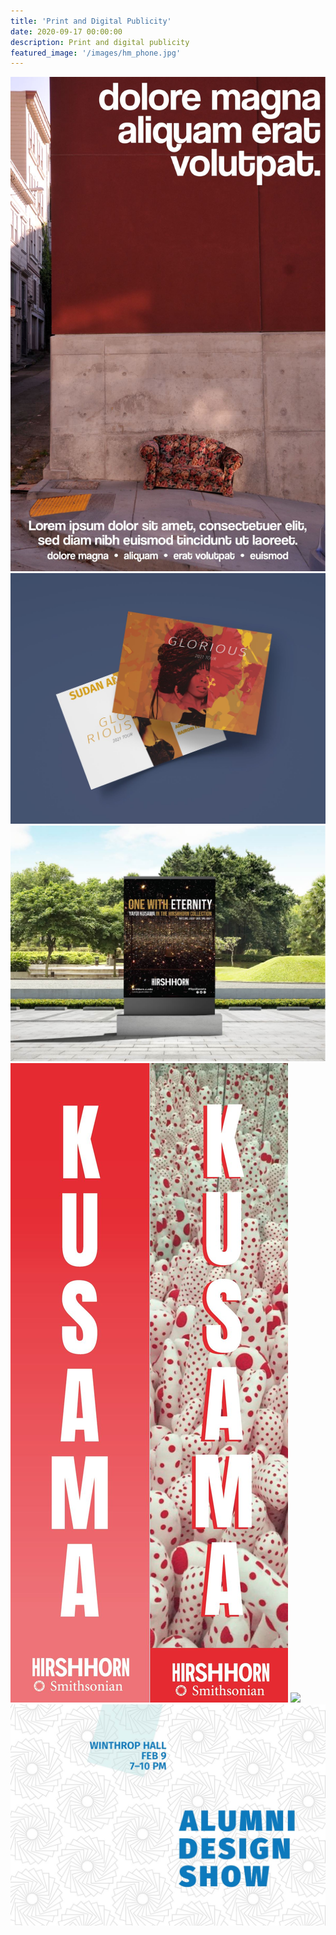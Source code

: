 ```yaml
---
title: 'Print and Digital Publicity'
date: 2020-09-17 00:00:00
description: Print and digital publicity
featured_image: '/images/hm_phone.jpg'
---
```


<div class="gallery" data-columns="4">
	<img src="/images/couch_poster.JPG">
	<img src="/images/sudan_mockup.JPG">
	<img src="/images/Firefly_poster_mockup.jpg">
	<img src="/images/kusama_banner.jpg">
	<img src="/images/cerise_site_mockup2.jpeg">
	<img src="/images/alumni_design_show.jpg">
	

</div>
